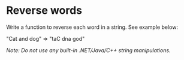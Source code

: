 ﻿# Reverse words

Write a function to reverse each word in a string. 
See example below: 

"Cat and dog"  =>  "taC dna god"
 
*Note: Do not use any built-in .NET/Java/C++ string manipulations.*
